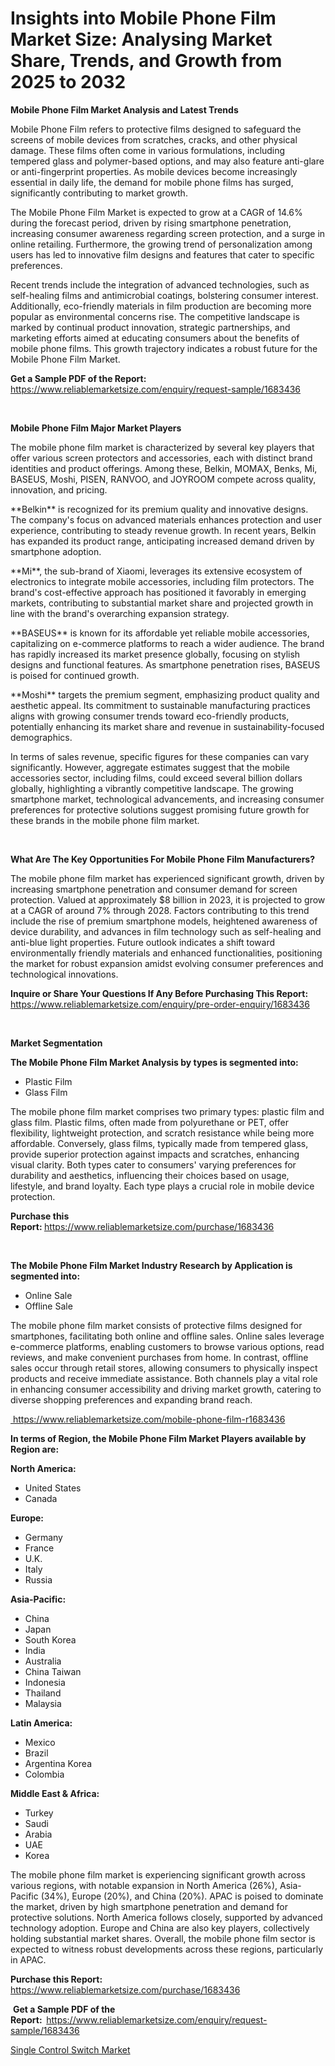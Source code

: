 <p><h1>Insights into Mobile Phone Film Market Size: Analysing Market Share, Trends, and Growth from 2025 to 2032</h1></p><p><strong>Mobile Phone Film Market Analysis and Latest Trends</strong></p>
<p><p>Mobile Phone Film refers to protective films designed to safeguard the screens of mobile devices from scratches, cracks, and other physical damage. These films often come in various formulations, including tempered glass and polymer-based options, and may also feature anti-glare or anti-fingerprint properties. As mobile devices become increasingly essential in daily life, the demand for mobile phone films has surged, significantly contributing to market growth.</p><p>The Mobile Phone Film Market is expected to grow at a CAGR of 14.6% during the forecast period, driven by rising smartphone penetration, increasing consumer awareness regarding screen protection, and a surge in online retailing. Furthermore, the growing trend of personalization among users has led to innovative film designs and features that cater to specific preferences. </p><p>Recent trends include the integration of advanced technologies, such as self-healing films and antimicrobial coatings, bolstering consumer interest. Additionally, eco-friendly materials in film production are becoming more popular as environmental concerns rise. The competitive landscape is marked by continual product innovation, strategic partnerships, and marketing efforts aimed at educating consumers about the benefits of mobile phone films. This growth trajectory indicates a robust future for the Mobile Phone Film Market.</p></p>
<p><strong>Get a Sample PDF of the Report:&nbsp;</strong> <a href="https://www.reliablemarketsize.com/enquiry/request-sample/1683436?utm_campaign=2303&utm_medium=2&utm_source=Github&utm_content=ia&utm_term=09022025&utm_id=mobile-phone-film">https://www.reliablemarketsize.com/enquiry/request-sample/1683436</a></p>
<p>&nbsp;</p>
<p><strong>Mobile Phone Film Major Market Players</strong></p>
<p><p>The mobile phone film market is characterized by several key players that offer various screen protectors and accessories, each with distinct brand identities and product offerings. Among these, Belkin, MOMAX, Benks, Mi, BASEUS, Moshi, PISEN, RANVOO, and JOYROOM compete across quality, innovation, and pricing.</p><p>**Belkin** is recognized for its premium quality and innovative designs. The company's focus on advanced materials enhances protection and user experience, contributing to steady revenue growth. In recent years, Belkin has expanded its product range, anticipating increased demand driven by smartphone adoption.</p><p>**Mi**, the sub-brand of Xiaomi, leverages its extensive ecosystem of electronics to integrate mobile accessories, including film protectors. The brand's cost-effective approach has positioned it favorably in emerging markets, contributing to substantial market share and projected growth in line with the brand's overarching expansion strategy.</p><p>**BASEUS** is known for its affordable yet reliable mobile accessories, capitalizing on e-commerce platforms to reach a wider audience. The brand has rapidly increased its market presence globally, focusing on stylish designs and functional features. As smartphone penetration rises, BASEUS is poised for continued growth.</p><p>**Moshi** targets the premium segment, emphasizing product quality and aesthetic appeal. Its commitment to sustainable manufacturing practices aligns with growing consumer trends toward eco-friendly products, potentially enhancing its market share and revenue in sustainability-focused demographics.</p><p>In terms of sales revenue, specific figures for these companies can vary significantly. However, aggregate estimates suggest that the mobile accessories sector, including films, could exceed several billion dollars globally, highlighting a vibrantly competitive landscape. The growing smartphone market, technological advancements, and increasing consumer preferences for protective solutions suggest promising future growth for these brands in the mobile phone film market.</p></p>
<p>&nbsp;</p>
<p><strong>What Are The Key Opportunities For Mobile Phone Film Manufacturers?</strong></p>
<p><p>The mobile phone film market has experienced significant growth, driven by increasing smartphone penetration and consumer demand for screen protection. Valued at approximately $8 billion in 2023, it is projected to grow at a CAGR of around 7% through 2028. Factors contributing to this trend include the rise of premium smartphone models, heightened awareness of device durability, and advances in film technology such as self-healing and anti-blue light properties. Future outlook indicates a shift toward environmentally friendly materials and enhanced functionalities, positioning the market for robust expansion amidst evolving consumer preferences and technological innovations.</p></p>
<p><strong>Inquire or Share Your Questions If Any Before Purchasing This Report:</strong> <a href="https://www.reliablemarketsize.com/enquiry/pre-order-enquiry/1683436?utm_campaign=2303&utm_medium=2&utm_source=Github&utm_content=ia&utm_term=09022025&utm_id=mobile-phone-film">https://www.reliablemarketsize.com/enquiry/pre-order-enquiry/1683436</a></p>
<p>&nbsp;</p>
<p><strong>Market Segmentation</strong></p>
<p><strong>The Mobile Phone Film Market Analysis by types is segmented into:</strong></p>
<p><ul><li>Plastic Film</li><li>Glass Film</li></ul></p>
<p><p>The mobile phone film market comprises two primary types: plastic film and glass film. Plastic films, often made from polyurethane or PET, offer flexibility, lightweight protection, and scratch resistance while being more affordable. Conversely, glass films, typically made from tempered glass, provide superior protection against impacts and scratches, enhancing visual clarity. Both types cater to consumers' varying preferences for durability and aesthetics, influencing their choices based on usage, lifestyle, and brand loyalty. Each type plays a crucial role in mobile device protection.</p></p>
<p><strong>Purchase this Report:&nbsp;</strong><a href="https://www.reliablemarketsize.com/purchase/1683436?utm_campaign=2303&utm_medium=2&utm_source=Github&utm_content=ia&utm_term=09022025&utm_id=mobile-phone-film">https://www.reliablemarketsize.com/purchase/1683436</a></p>
<p>&nbsp;</p>
<p><strong>The Mobile Phone Film Market Industry Research by Application is segmented into:</strong></p>
<p><ul><li>Online Sale</li><li>Offline Sale</li></ul></p>
<p><p>The mobile phone film market consists of protective films designed for smartphones, facilitating both online and offline sales. Online sales leverage e-commerce platforms, enabling customers to browse various options, read reviews, and make convenient purchases from home. In contrast, offline sales occur through retail stores, allowing consumers to physically inspect products and receive immediate assistance. Both channels play a vital role in enhancing consumer accessibility and driving market growth, catering to diverse shopping preferences and expanding brand reach.</p></p>
<p><a href="https://www.reliablemarketsize.com/mobile-phone-film-r1683436?utm_campaign=2303&utm_medium=2&utm_source=Github&utm_content=ia&utm_term=09022025&utm_id=mobile-phone-film">&nbsp;https://www.reliablemarketsize.com/mobile-phone-film-r1683436</a></p>
<p><strong>In terms of Region, the Mobile Phone Film Market Players available by Region are:</strong></p>
<p>
    <p> <strong> North America: </strong>
        <ul>
            <li>United States</li>
            <li>Canada</li>
        </ul>
        </p> 
    <p> <strong> Europe: </strong>
        <ul>
            <li>Germany</li>
            <li>France</li>
            <li>U.K.</li>
            <li>Italy</li>
            <li>Russia</li>
        </ul>
        </p> 
    <p> <strong> Asia-Pacific: </strong>
        <ul>
            <li>China</li>
            <li>Japan</li>
            <li>South Korea</li>
            <li>India</li>
            <li>Australia</li>
            <li>China Taiwan</li>
            <li>Indonesia</li>
            <li>Thailand</li>
            <li>Malaysia</li>
        </ul>
        </p> 
    <p> <strong> Latin America: </strong>
        <ul>
            <li>Mexico</li>
            <li>Brazil</li>
            <li>Argentina Korea</li>
            <li>Colombia</li>
        </ul>
        </p> 
    <p> <strong> Middle East & Africa: </strong>
        <ul>
            <li>Turkey</li>
            <li>Saudi</li>
            <li>Arabia</li>
            <li>UAE</li>
            <li>Korea</li>
        </ul>
    </p>
    </p>
<p><p>The mobile phone film market is experiencing significant growth across various regions, with notable expansion in North America (26%), Asia-Pacific (34%), Europe (20%), and China (20%). APAC is poised to dominate the market, driven by high smartphone penetration and demand for protective solutions. North America follows closely, supported by advanced technology adoption. Europe and China are also key players, collectively holding substantial market shares. Overall, the mobile phone film sector is expected to witness robust developments across these regions, particularly in APAC.</p></p>
<p><strong>Purchase this Report: </strong><a href="https://www.reliablemarketsize.com/purchase/1683436?utm_campaign=2303&utm_medium=2&utm_source=Github&utm_content=ia&utm_term=09022025&utm_id=mobile-phone-film">https://www.reliablemarketsize.com/purchase/1683436</a></p>
<p>&nbsp;<strong>Get a Sample PDF of the Report:&nbsp;&nbsp;</strong><a href="https://www.reliablemarketsize.com/enquiry/request-sample/1683436?utm_campaign=2303&utm_medium=2&utm_source=Github&utm_content=ia&utm_term=09022025&utm_id=mobile-phone-film">https://www.reliablemarketsize.com/enquiry/request-sample/1683436</a></p>
<p><strong></strong></p>
<p><p><a href="https://github.com/hillsmyung726/Market-Research-Report-List-1/blob/main/single-control-switch-market.md?utm_campaign=2303&utm_medium=2&utm_source=Github&utm_content=ia&utm_term=09022025&utm_id=mobile-phone-film">Single Control Switch Market</a></p></p>